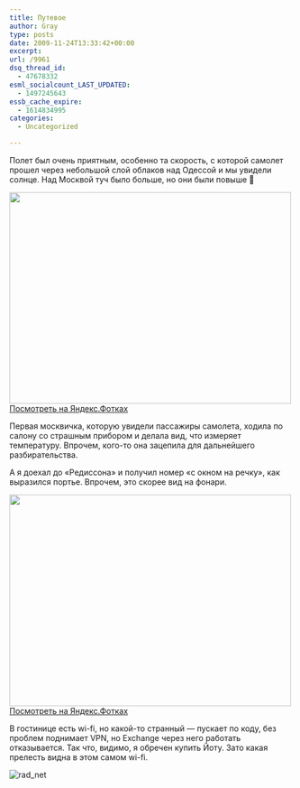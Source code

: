 ```yaml
---
title: Путевое
author: Gray
type: posts
date: 2009-11-24T13:33:42+00:00
excerpt:
url: /9961
dsq_thread_id:
  - 47678332
esml_socialcount_LAST_UPDATED:
  - 1497245643
essb_cache_expire:
  - 1614834995
categories:
  - Uncategorized

---
```








Полет был очень приятным, особенно та скорость, с которой самолет прошел через небольшой слой облаков над Одессой и мы увидели солнце. Над Москвой туч было больше, но они были повыше 🙂

[<img src="https://i0.wp.com/img-fotki.yandex.ru/get/4102/gray7400.78/0_39c40_598e3bab_L.jpg?resize=500%2C375" width="500" height="375" title="" alt="" border="0" data-recalc-dims="1" />][1]  
[Посмотреть на Яндекс.Фотках][1]

Первая москвичка, которую увидели пассажиры самолета, ходила по салону со страшным прибором и делала вид, что измеряет температуру. Впрочем, кого-то она зацепила для дальнейшего разбирательства.

А я доехал до &#171;Редиссона&#187; и получил номер &#171;с окном на речку&#187;, как выразился портье. Впрочем, это скорее вид на фонари.

[<img src="https://i0.wp.com/img-fotki.yandex.ru/get/3902/gray7400.78/0_39c41_b6496af8_L.jpg?resize=500%2C375" width="500" height="375" title="" alt="" border="0" data-recalc-dims="1" />][2]  
[Посмотреть на Яндекс.Фотках][2]

В гостинице есть wi-fi, но какой-то странный &#8212; пускает по коду, без проблем поднимает VPN, но Exchange через него работать отказывается. Так что, видимо, я обречен купить Йоту. Зато какая прелесть видна в этом самом wi-fi.

<img src="https://i2.wp.com/img.skitch.com/20091124-r66kh8xqnrc5fan6dnmx9de9f4.png?w=740" alt="rad_net" data-recalc-dims="1" />

 [1]: http://fotki.yandex.ru/users/gray7400/view/236608/
 [2]: http://fotki.yandex.ru/users/gray7400/view/236609/